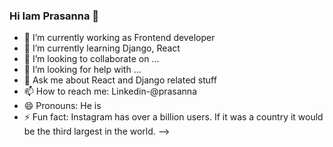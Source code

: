 ### Hi Iam Prasanna 👋

- 🔭 I’m currently working as Frontend developer
- 🌱 I’m currently learning Django, React
- 👯 I’m looking to collaborate on ...
- 🤔 I’m looking for help with ...
- 💬 Ask me about React and Django related stuff
- 📫 How to reach me: Linkedin-@prasanna
- 😄 Pronouns: He is
- ⚡ Fun fact: Instagram has over a billion users. If it was a country it would be the third largest in the world.
-->
